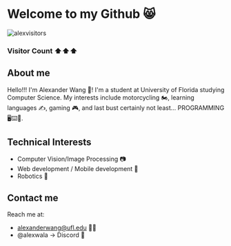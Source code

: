 # Welcome to my Github 😸
![alexvisitors](https://count.getloli.com/get/@alexvisitors?theme=asoul)
### Visitor Count ⬆️⬆️⬆️

## About me
Hello!!! I'm Alexander Wang 👋! I'm a student at University of Florida studying Computer Science. My interests include motorcycling 🏍️, learning languages ✍️, gaming 🎮, and last bust certainly not least... PROGRAMMING 🖥️⌨️🥳.

## Technical Interests
- Computer Vision/Image Processing 📷
- Web development / Mobile development 📱
- Robotics 🤖

## Contact me
Reach me at:
- alexanderwang@ufl.edu 🧡💙
- @alexwala -> Discord 💜



